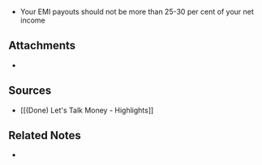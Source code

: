 - Your EMI payouts should not be more than 25-30 per cent of your net income 

## Attachments
- 

## Sources
- [[(Done) Let's Talk Money - Highlights]]

## Related Notes
- 